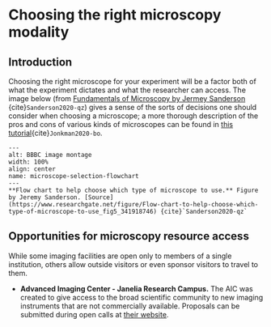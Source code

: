 # Choosing the right microscopy modality

## Introduction

Choosing the right microscope for your experiment will be a factor both of what the experiment dictates and what the researcher can access. The image below (from [Fundamentals of Microscopy by Jermey Sanderson](http://dx.doi.org/10.1002/cpmo.76) {cite}`Sanderson2020-qz`) gives a sense of the sorts of decisions one should consider when choosing a microscope; a more thorough description of the pros and cons of various kinds of microscopes can be found in [this tutorial](https://doi.org/10.1038/s41596-020-0313-9){cite}`Jonkman2020-bo`.

```{figure} ../images/Flow-chart-to-help-choose-which-type-of-microscope-to-use.png
---
alt: BBBC image montage
width: 100%
align: center
name: microscope-selection-flowchart
---
**Flow chart to help choose which type of microscope to use.** Figure by Jeremy Sanderson. [Source](https://www.researchgate.net/figure/Flow-chart-to-help-choose-which-type-of-microscope-to-use_fig5_341918746) {cite}`Sanderson2020-qz`
```

## Opportunities for microscopy resource access

While some imaging facilities are open only to members of a single institution, others allow outside visitors or even sponsor visitors to travel to them. 

* **Advanced Imaging Center - Janelia Research Campus.** The AIC was created to give access to the broad scientific community to new imaging instruments that are not commercially available. Proposals can be submitted during open calls at [their website](https://www.aicjanelia.org/apply).


<!-- 
Commented out text not shown on the page

 -->